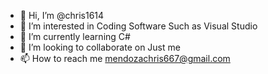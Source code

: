 - 👋 Hi, I’m @chris1614
- 👀 I’m interested in Coding Software Such as Visual Studio
- 🌱 I’m currently learning C#
- 💞️ I’m looking to collaborate on Just me
- 📫 How to reach me 	mendozachris667@gmail.com

<!---
chris1614/chris1614 is a ✨ special ✨ repository because its `README.md` (this file) appears on your GitHub profile.
You can click the Preview link to take a look at your changes.
---> 
